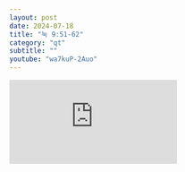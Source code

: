 ```yaml
---
layout: post
date: 2024-07-18
title: "눅 9:51-62"
category: "qt"
subtitle: ""
youtube: "wa7kuP-2Auo"
---
```


<div class="youtube margin-large">
    <iframe src="https://www.youtube.com/embed/wa7kuP-2Auo" title="YouTube video player" frameborder="0" allow="accelerometer; autoplay; clipboard-write; encrypted-media; gyroscope; picture-in-picture; web-share" allowfullscreen></iframe>
</div>

